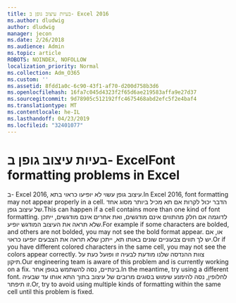 ```yaml
---
title: בעיות עיצוב גופן ב- Excel 2016
ms.author: dludwig
author: dludwig
manager: jecon
ms.date: 2/26/2018
ms.audience: Admin
ms.topic: article
ROBOTS: NOINDEX, NOFOLLOW
localization_priority: Normal
ms.collection: Adm_O365
ms.custom: ''
ms.assetid: 8fdd1a0c-6c90-43f1-af70-d200d758b3d6
ms.openlocfilehash: 16fa7c045d4323f2f65d6ae219583affa9e27d37
ms.sourcegitcommit: 9d78905c512192ffc4675468abd2efc5f2e4baf4
ms.translationtype: MT
ms.contentlocale: he-IL
ms.lasthandoff: 04/23/2019
ms.locfileid: "32401077"
---
```

# <a name="font-formatting-problems-in-excel"></a><span data-ttu-id="ce24a-102">בעיות עיצוב גופן ב- Excel</span><span class="sxs-lookup"><span data-stu-id="ce24a-102">Font formatting problems in Excel</span></span>

<span data-ttu-id="ce24a-103">ב- Excel 2016, עיצוב גופן עשוי לא יופיעו כראוי בתא.</span><span class="sxs-lookup"><span data-stu-id="ce24a-103">In Excel 2016, font formatting may not appear properly in a cell.</span></span> <span data-ttu-id="ce24a-104">הדבר יכול לקרות אם תא מכיל ביותר מסוג אחד של עיצוב גופן.</span><span class="sxs-lookup"><span data-stu-id="ce24a-104">This can happen if a cell contains more than one kind of font formatting.</span></span> <span data-ttu-id="ce24a-105">לדוגמה אם חלק מהתווים אינם מודגשים, ואת אחרים אינם מודגשים, ייתכן שלא תראה את העיצוב המודגש יופיע.</span><span class="sxs-lookup"><span data-stu-id="ce24a-105">For example if some characters are bolded, and others are not bolded, you may not see the bold format appear.</span></span> <span data-ttu-id="ce24a-106">או, אם יש לך תווים צבעוניים שונים באותו תא, ייתכן שלא תראה את הצבעים יופיעו כראוי.</span><span class="sxs-lookup"><span data-stu-id="ce24a-106">Or if you have different colored characters in the same cell, you may not see the colors appear correctly.</span></span> <span data-ttu-id="ce24a-107">צוות ההנדסה שלנו מודעת לבעיה זו ופועל כעת על תיקון.</span><span class="sxs-lookup"><span data-stu-id="ce24a-107">Our engineering team is aware of this problem and is currently working on a fix.</span></span> <span data-ttu-id="ce24a-108">בינתיים, נסה להשתמש בגופן אחר.</span><span class="sxs-lookup"><span data-stu-id="ce24a-108">In the meantime, try using a different font.</span></span> <span data-ttu-id="ce24a-109">לחלופין, נסה להימנע שימוש בסוגים מרובים של עיצוב בתוך התא אותו עד שבעיה זו תיפתר.</span><span class="sxs-lookup"><span data-stu-id="ce24a-109">Or, try to avoid using multiple kinds of formatting within the same cell until this problem is fixed.</span></span> 
  

